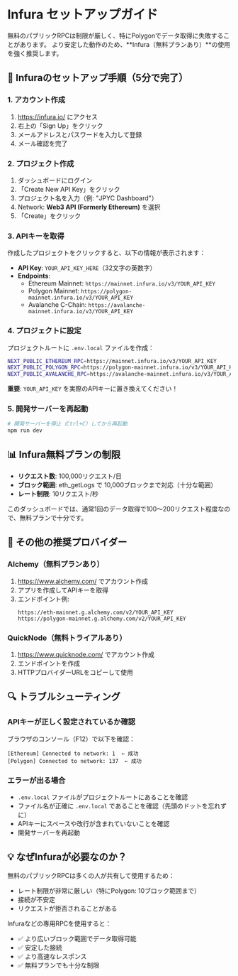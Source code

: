 # Infura セットアップガイド

無料のパブリックRPCは制限が厳しく、特にPolygonでデータ取得に失敗することがあります。
より安定した動作のため、**Infura（無料プランあり）**の使用を強く推奨します。

## 🚀 Infuraのセットアップ手順（5分で完了）

### 1. アカウント作成

1. https://infura.io/ にアクセス
2. 右上の「Sign Up」をクリック
3. メールアドレスとパスワードを入力して登録
4. メール確認を完了

### 2. プロジェクト作成

1. ダッシュボードにログイン
2. 「Create New API Key」をクリック
3. プロジェクト名を入力（例: "JPYC Dashboard"）
4. Network: **Web3 API (Formerly Ethereum)** を選択
5. 「Create」をクリック

### 3. APIキーを取得

作成したプロジェクトをクリックすると、以下の情報が表示されます：

- **API Key**: `YOUR_API_KEY_HERE`（32文字の英数字）
- **Endpoints**:
  - Ethereum Mainnet: `https://mainnet.infura.io/v3/YOUR_API_KEY`
  - Polygon Mainnet: `https://polygon-mainnet.infura.io/v3/YOUR_API_KEY`
  - Avalanche C-Chain: `https://avalanche-mainnet.infura.io/v3/YOUR_API_KEY`

### 4. プロジェクトに設定

プロジェクトルートに `.env.local` ファイルを作成：

```bash
NEXT_PUBLIC_ETHEREUM_RPC=https://mainnet.infura.io/v3/YOUR_API_KEY
NEXT_PUBLIC_POLYGON_RPC=https://polygon-mainnet.infura.io/v3/YOUR_API_KEY
NEXT_PUBLIC_AVALANCHE_RPC=https://avalanche-mainnet.infura.io/v3/YOUR_API_KEY
```

**重要**: `YOUR_API_KEY` を実際のAPIキーに置き換えてください！

### 5. 開発サーバーを再起動

```bash
# 開発サーバーを停止（Ctrl+C）してから再起動
npm run dev
```

## 📊 Infura無料プランの制限

- **リクエスト数**: 100,000リクエスト/日
- **ブロック範囲**: eth_getLogs で 10,000ブロックまで対応（十分な範囲）
- **レート制限**: 10リクエスト/秒

このダッシュボードでは、通常1回のデータ取得で100〜200リクエスト程度なので、無料プランで十分です。

## 🎯 その他の推奨プロバイダー

### Alchemy（無料プランあり）

1. https://www.alchemy.com/ でアカウント作成
2. アプリを作成してAPIキーを取得
3. エンドポイント例:
   ```
   https://eth-mainnet.g.alchemy.com/v2/YOUR_API_KEY
   https://polygon-mainnet.g.alchemy.com/v2/YOUR_API_KEY
   ```

### QuickNode（無料トライアルあり）

1. https://www.quicknode.com/ でアカウント作成
2. エンドポイントを作成
3. HTTPプロバイダーURLをコピーして使用

## 🔍 トラブルシューティング

### APIキーが正しく設定されているか確認

ブラウザのコンソール（F12）で以下を確認：

```
[Ethereum] Connected to network: 1  ← 成功
[Polygon] Connected to network: 137  ← 成功
```

### エラーが出る場合

- `.env.local` ファイルがプロジェクトルートにあることを確認
- ファイル名が正確に `.env.local` であることを確認（先頭のドットを忘れずに）
- APIキーにスペースや改行が含まれていないことを確認
- 開発サーバーを再起動

## 💡 なぜInfuraが必要なのか？

無料のパブリックRPCは多くの人が共有して使用するため：

- レート制限が非常に厳しい（特にPolygon: 10ブロック範囲まで）
- 接続が不安定
- リクエストが拒否されることがある

Infuraなどの専用RPCを使用すると：

- ✅ より広いブロック範囲でデータ取得可能
- ✅ 安定した接続
- ✅ より高速なレスポンス
- ✅ 無料プランでも十分な制限

